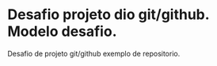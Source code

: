 # Desafio projeto dio git/github. Modelo desafio.
Desafio de projeto git/github exemplo de repositorio.
